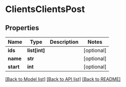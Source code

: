 # ClientsClientsPost

## Properties

Name | Type | Description | Notes
------------ | ------------- | ------------- | -------------
**ids** | **list[int]** |  | [optional] 
**name** | **str** |  | [optional] 
**start** | **int** |  | [optional] 

[[Back to Model list]](../README.md#documentation-for-models) [[Back to API list]](../README.md#documentation-for-api-endpoints) [[Back to README]](../README.md)


